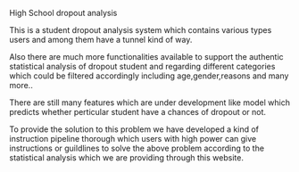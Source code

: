 High School dropout analysis

This is a student dropout analysis system which contains various types users and among them have a tunnel kind of way.

Also there are much more functionalities  available to support the authentic statistical analysis of dropout student and regarding different categories which could be filtered accordingly including age,gender,reasons and many more..

There are still many features which are under development like model which predicts whether perticular student have a chances of dropout or not.

To provide the solution to this problem we have developed a kind of instruction pipeline thorough which users with high power can give instructions or guildlines to solve the above problem according to the statistical analysis which we are providing through this website.

